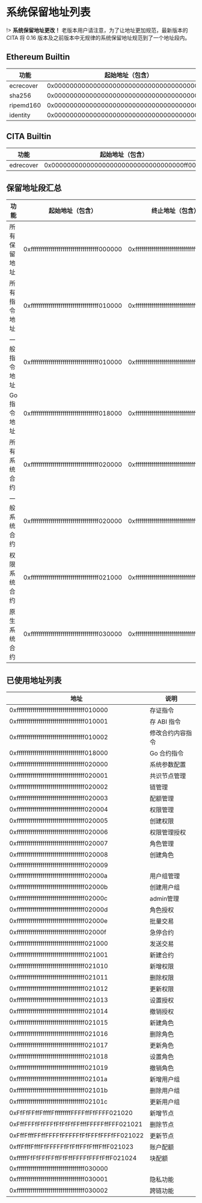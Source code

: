 # 系统保留地址列表

!> **系统保留地址更改！**
老版本用户请注意，为了让地址更加规范，最新版本的 CITA 将 0.16 版本及之前版本中无规律的系统保留地址规范到了一个地址段内。

## Ethereum Builtin

| 功能        | 起始地址（包含）                           |
|------------|--------------------------------------------|
| ecrecover | 0x0000000000000000000000000000000000000001 |
| sha256 | 0x0000000000000000000000000000000000000002 |
| ripemd160 | 0x0000000000000000000000000000000000000003 |
| identity  | 0x0000000000000000000000000000000000000004 |

## CITA Builtin

| 功能        | 起始地址（包含）                           |
|------------|--------------------------------------------|
| edrecover | 0x0000000000000000000000000000000000ff0001 |

## 保留地址段汇总

| 功能         | 起始地址（包含）                           | 终止地址（包含）                           |
|--------------|--------------------------------------------|--------------------------------------------|
| 所有保留地址 | 0xffffffffffffffffffffffffffffffffff000000 | 0xffffffffffffffffffffffffffffffffffffffff |
| 所有指令地址 | 0xffffffffffffffffffffffffffffffffff010000 | 0xffffffffffffffffffffffffffffffffff01ffff |
| 一般指令地址 | 0xffffffffffffffffffffffffffffffffff010000 | 0xffffffffffffffffffffffffffffffffff0100ff |
| Go 指令地址  | 0xffffffffffffffffffffffffffffffffff018000 | 0xffffffffffffffffffffffffffffffffff018fff |
| 所有系统合约 | 0xffffffffffffffffffffffffffffffffff020000 | 0xffffffffffffffffffffffffffffffffff02ffff |
| 一般系统合约 | 0xffffffffffffffffffffffffffffffffff020000 | 0xffffffffffffffffffffffffffffffffff0200ff |
| 权限系统合约 | 0xffffffffffffffffffffffffffffffffff021000 | 0xffffffffffffffffffffffffffffffffff0210ff |
| 原生系统合约 | 0xffffffffffffffffffffffffffffffffff030000 | 0xffffffffffffffffffffffffffffffffff03ffff |

## 已使用地址列表

| 地址                                        | 说明                            |
|--------------------------------------------|-------------------------------- |
| 0xffffffffffffffffffffffffffffffffff010000 | 存证指令                         |
| 0xffffffffffffffffffffffffffffffffff010001 | 存 ABI 指令                      |
| 0xffffffffffffffffffffffffffffffffff010002 | 修改合约内容指令                  |
| 0xffffffffffffffffffffffffffffffffff018000 | Go 合约指令                      |
| 0xffffffffffffffffffffffffffffffffff020000 | 系统参数配置                      |
| 0xffffffffffffffffffffffffffffffffff020001 | 共识节点管理                      |
| 0xffffffffffffffffffffffffffffffffff020002 | 链管理                           |
| 0xffffffffffffffffffffffffffffffffff020003 | 配额管理                         |
| 0xffffffffffffffffffffffffffffffffff020004 | 权限管理                         |
| 0xffffffffffffffffffffffffffffffffff020005 | 创建权限                         |
| 0xffffffffffffffffffffffffffffffffff020006 | 权限管理授权                     |
| 0xffffffffffffffffffffffffffffffffff020007 | 角色管理                         |
| 0xffffffffffffffffffffffffffffffffff020008 | 创建角色                         |
| 0xffffffffffffffffffffffffffffffffff020009 |                                 |
| 0xffffffffffffffffffffffffffffffffff02000a | 用户组管理                       |
| 0xffffffffffffffffffffffffffffffffff02000b | 创建用户组                        |
| 0xffffffffffffffffffffffffffffffffff02000c | admin管理                        |
| 0xffffffffffffffffffffffffffffffffff02000d | 角色授权                         |
| 0xffffffffffffffffffffffffffffffffff02000e | 批量交易                         |
| 0xffffffffffffffffffffffffffffffffff02000f | 急停合约                         |
| 0xffffffffffffffffffffffffffffffffff021000 | 发送交易                         |
| 0xffffffffffffffffffffffffffffffffff021001 | 新建合约                         |
| 0xffffffffffffffffffffffffffffffffff021010 | 新增权限                         |
| 0xffffffffffffffffffffffffffffffffff021011 | 删除权限                         |
| 0xffffffffffffffffffffffffffffffffff021012 | 更新权限                         |
| 0xffffffffffffffffffffffffffffffffff021013 | 设置授权                         |
| 0xffffffffffffffffffffffffffffffffff021014 | 撤销授权                         |
| 0xffffffffffffffffffffffffffffffffff021015 | 新建角色                         |
| 0xffffffffffffffffffffffffffffffffff021016 | 删除角色                         |
| 0xffffffffffffffffffffffffffffffffff021017 | 更新角色                         |
| 0xffffffffffffffffffffffffffffffffff021018 | 设置角色                         |
| 0xffffffffffffffffffffffffffffffffff021019 | 撤销角色                         |
| 0xffffffffffffffffffffffffffffffffff02101a | 新增用户组                       |
| 0xffffffffffffffffffffffffffffffffff02101b | 删除用户组                       |
| 0xffffffffffffffffffffffffffffffffff02101c | 更新用户组                       |
| 0xFfFfFFffFffffFffffffffFFFFffFfFFFF021020 | 新增节点                         |
| 0xFffFFFfFfFFFfFfFfFfFFfffFFFFFffFFF021021 | 删除节点                         |
| 0xFffFfffFFffFFFFfFFFFFfFfFFFfFFFfFF021022 | 更新节点                         |
| 0xffFfffFfffFfFFFFFfFfFffFFfFfffFffF021023 | 账户配额                         |
| 0xfffffFfFfFFfFFffFfFffFFFFfFFFfFffF021024 | 块配额                           |
| 0xffffffffffffffffffffffffffffffffff030000 |                                 |
| 0xffffffffffffffffffffffffffffffffff030001 | 隐私功能                         |
| 0xffffffffffffffffffffffffffffffffff030002 | 跨链功能                         |
